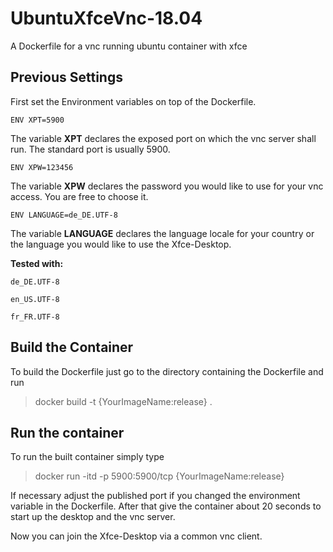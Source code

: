 # UbuntuXfceVnc-18.04
A Dockerfile for a vnc running ubuntu container with xfce


## Previous Settings
First set the Environment variables on top of the Dockerfile.

`ENV XPT=5900`

The variable **XPT** declares the exposed port on which the vnc server shall run. The standard port is usually 5900. 

`ENV XPW=123456`

The variable **XPW** declares the password you would like to use for your vnc access. You are free to choose it.

`ENV LANGUAGE=de_DE.UTF-8`

The variable **LANGUAGE** declares the language locale for your country or the language you would like to use the Xfce-Desktop.

**Tested with:**

`de_DE.UTF-8`

`en_US.UTF-8`

`fr_FR.UTF-8`


## Build the Container

To build the Dockerfile just go to the directory containing the Dockerfile and run

> docker build -t {YourImageName:release} . 

## Run the container

To run the built container simply type

> docker run -itd -p 5900:5900/tcp {YourImageName:release}

If necessary adjust the published port if you changed the environment variable in the Dockerfile.
After that give the container about 20 seconds to start up the desktop and the vnc server.

Now you can join the Xfce-Desktop via a common vnc client.

